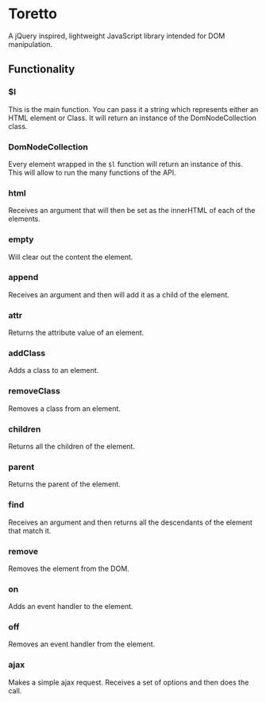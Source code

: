 # Toretto

A jQuery inspired, lightweight JavaScript library intended for DOM manipulation.

## Functionality

### $l

This is the main function. You can pass it a string which represents either an HTML element or Class. It will return an instance of the DomNodeCollection class.

### DomNodeCollection

Every element wrapped in the `$l` function will return an instance of this. This will allow to run the many functions of the API.

### html

Receives an argument that will then be set as the innerHTML of each of the elements.

### empty

Will clear out the content the element.

### append

Receives an argument and then will add it as a child of the element.

### attr

Returns the attribute value of an element.

### addClass

Adds a class to an element.

### removeClass

Removes a class from an element.

### children

Returns all the children of the element.

### parent

Returns the parent of the element.

### find

Receives an argument and then returns all the descendants of the element that match it.

### remove

Removes the element from the DOM.

### on

Adds an event handler to the element.

### off

Removes an event handler from the element.

### ajax

Makes a simple ajax request. Receives a set of options and then does the call.
